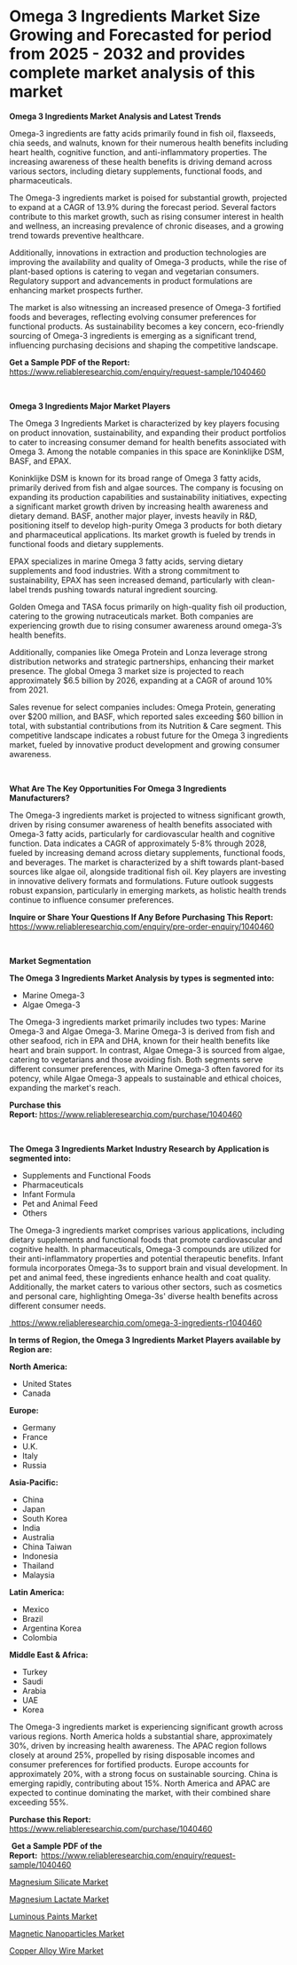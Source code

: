 <p><h1>Omega 3 Ingredients Market Size Growing and Forecasted for period from 2025 - 2032 and provides complete market analysis of this market</h1></p><p><strong>Omega 3 Ingredients Market Analysis and Latest Trends</strong></p>
<p><p>Omega-3 ingredients are fatty acids primarily found in fish oil, flaxseeds, chia seeds, and walnuts, known for their numerous health benefits including heart health, cognitive function, and anti-inflammatory properties. The increasing awareness of these health benefits is driving demand across various sectors, including dietary supplements, functional foods, and pharmaceuticals.</p><p>The Omega-3 ingredients market is poised for substantial growth, projected to expand at a CAGR of 13.9% during the forecast period. Several factors contribute to this market growth, such as rising consumer interest in health and wellness, an increasing prevalence of chronic diseases, and a growing trend towards preventive healthcare. </p><p>Additionally, innovations in extraction and production technologies are improving the availability and quality of Omega-3 products, while the rise of plant-based options is catering to vegan and vegetarian consumers. Regulatory support and advancements in product formulations are enhancing market prospects further. </p><p>The market is also witnessing an increased presence of Omega-3 fortified foods and beverages, reflecting evolving consumer preferences for functional products. As sustainability becomes a key concern, eco-friendly sourcing of Omega-3 ingredients is emerging as a significant trend, influencing purchasing decisions and shaping the competitive landscape.</p></p>
<p><strong>Get a Sample PDF of the Report:&nbsp;</strong> <a href="https://www.reliableresearchiq.com/enquiry/request-sample/1040460?utm_campaign=1137&utm_medium=2&utm_source=Github&utm_content=ia&utm_term=31032025&utm_id=omega-3-ingredients">https://www.reliableresearchiq.com/enquiry/request-sample/1040460</a></p>
<p>&nbsp;</p>
<p><strong>Omega 3 Ingredients Major Market Players</strong></p>
<p><p>The Omega 3 Ingredients Market is characterized by key players focusing on product innovation, sustainability, and expanding their product portfolios to cater to increasing consumer demand for health benefits associated with Omega 3. Among the notable companies in this space are Koninklijke DSM, BASF, and EPAX.</p><p>Koninklijke DSM is known for its broad range of Omega 3 fatty acids, primarily derived from fish and algae sources. The company is focusing on expanding its production capabilities and sustainability initiatives, expecting a significant market growth driven by increasing health awareness and dietary demand. BASF, another major player, invests heavily in R&D, positioning itself to develop high-purity Omega 3 products for both dietary and pharmaceutical applications. Its market growth is fueled by trends in functional foods and dietary supplements.</p><p>EPAX specializes in marine Omega 3 fatty acids, serving dietary supplements and food industries. With a strong commitment to sustainability, EPAX has seen increased demand, particularly with clean-label trends pushing towards natural ingredient sourcing.</p><p>Golden Omega and TASA focus primarily on high-quality fish oil production, catering to the growing nutraceuticals market. Both companies are experiencing growth due to rising consumer awareness around omega-3’s health benefits.</p><p>Additionally, companies like Omega Protein and Lonza leverage strong distribution networks and strategic partnerships, enhancing their market presence. The global Omega 3 market size is projected to reach approximately $6.5 billion by 2026, expanding at a CAGR of around 10% from 2021.</p><p>Sales revenue for select companies includes: Omega Protein, generating over $200 million, and BASF, which reported sales exceeding $60 billion in total, with substantial contributions from its Nutrition & Care segment. This competitive landscape indicates a robust future for the Omega 3 ingredients market, fueled by innovative product development and growing consumer awareness.</p></p>
<p>&nbsp;</p>
<p><strong>What Are The Key Opportunities For Omega 3 Ingredients Manufacturers?</strong></p>
<p><p>The Omega-3 ingredients market is projected to witness significant growth, driven by rising consumer awareness of health benefits associated with Omega-3 fatty acids, particularly for cardiovascular health and cognitive function. Data indicates a CAGR of approximately 5-8% through 2028, fueled by increasing demand across dietary supplements, functional foods, and beverages. The market is characterized by a shift towards plant-based sources like algae oil, alongside traditional fish oil. Key players are investing in innovative delivery formats and formulations. Future outlook suggests robust expansion, particularly in emerging markets, as holistic health trends continue to influence consumer preferences.</p></p>
<p><strong>Inquire or Share Your Questions If Any Before Purchasing This Report:</strong> <a href="https://www.reliableresearchiq.com/enquiry/pre-order-enquiry/1040460?utm_campaign=1137&utm_medium=2&utm_source=Github&utm_content=ia&utm_term=31032025&utm_id=omega-3-ingredients">https://www.reliableresearchiq.com/enquiry/pre-order-enquiry/1040460</a></p>
<p>&nbsp;</p>
<p><strong>Market Segmentation</strong></p>
<p><strong>The Omega 3 Ingredients Market Analysis by types is segmented into:</strong></p>
<p><ul><li>Marine Omega-3</li><li>Algae Omega-3</li></ul></p>
<p><p>The Omega-3 ingredients market primarily includes two types: Marine Omega-3 and Algae Omega-3. Marine Omega-3 is derived from fish and other seafood, rich in EPA and DHA, known for their health benefits like heart and brain support. In contrast, Algae Omega-3 is sourced from algae, catering to vegetarians and those avoiding fish. Both segments serve different consumer preferences, with Marine Omega-3 often favored for its potency, while Algae Omega-3 appeals to sustainable and ethical choices, expanding the market's reach.</p></p>
<p><strong>Purchase this Report:&nbsp;</strong><a href="https://www.reliableresearchiq.com/purchase/1040460?utm_campaign=1137&utm_medium=2&utm_source=Github&utm_content=ia&utm_term=31032025&utm_id=omega-3-ingredients">https://www.reliableresearchiq.com/purchase/1040460</a></p>
<p>&nbsp;</p>
<p><strong>The Omega 3 Ingredients Market Industry Research by Application is segmented into:</strong></p>
<p><ul><li>Supplements and Functional Foods</li><li>Pharmaceuticals</li><li>Infant Formula</li><li>Pet and Animal Feed</li><li>Others</li></ul></p>
<p><p>The Omega-3 ingredients market comprises various applications, including dietary supplements and functional foods that promote cardiovascular and cognitive health. In pharmaceuticals, Omega-3 compounds are utilized for their anti-inflammatory properties and potential therapeutic benefits. Infant formula incorporates Omega-3s to support brain and visual development. In pet and animal feed, these ingredients enhance health and coat quality. Additionally, the market caters to various other sectors, such as cosmetics and personal care, highlighting Omega-3s' diverse health benefits across different consumer needs.</p></p>
<p><a href="https://www.reliableresearchiq.com/omega-3-ingredients-r1040460?utm_campaign=1137&utm_medium=2&utm_source=Github&utm_content=ia&utm_term=31032025&utm_id=omega-3-ingredients">&nbsp;https://www.reliableresearchiq.com/omega-3-ingredients-r1040460</a></p>
<p><strong>In terms of Region, the Omega 3 Ingredients Market Players available by Region are:</strong></p>
<p>
    <p> <strong> North America: </strong>
        <ul>
            <li>United States</li>
            <li>Canada</li>
        </ul>
        </p> 
    <p> <strong> Europe: </strong>
        <ul>
            <li>Germany</li>
            <li>France</li>
            <li>U.K.</li>
            <li>Italy</li>
            <li>Russia</li>
        </ul>
        </p> 
    <p> <strong> Asia-Pacific: </strong>
        <ul>
            <li>China</li>
            <li>Japan</li>
            <li>South Korea</li>
            <li>India</li>
            <li>Australia</li>
            <li>China Taiwan</li>
            <li>Indonesia</li>
            <li>Thailand</li>
            <li>Malaysia</li>
        </ul>
        </p> 
    <p> <strong> Latin America: </strong>
        <ul>
            <li>Mexico</li>
            <li>Brazil</li>
            <li>Argentina Korea</li>
            <li>Colombia</li>
        </ul>
        </p> 
    <p> <strong> Middle East & Africa: </strong>
        <ul>
            <li>Turkey</li>
            <li>Saudi</li>
            <li>Arabia</li>
            <li>UAE</li>
            <li>Korea</li>
        </ul>
    </p>
    </p>
<p><p>The Omega-3 ingredients market is experiencing significant growth across various regions. North America holds a substantial share, approximately 30%, driven by increasing health awareness. The APAC region follows closely at around 25%, propelled by rising disposable incomes and consumer preferences for fortified products. Europe accounts for approximately 20%, with a strong focus on sustainable sourcing. China is emerging rapidly, contributing about 15%. North America and APAC are expected to continue dominating the market, with their combined share exceeding 55%.</p></p>
<p><strong>Purchase this Report: </strong><a href="https://www.reliableresearchiq.com/purchase/1040460?utm_campaign=1137&utm_medium=2&utm_source=Github&utm_content=ia&utm_term=31032025&utm_id=omega-3-ingredients">https://www.reliableresearchiq.com/purchase/1040460</a></p>
<p>&nbsp;<strong>Get a Sample PDF of the Report:&nbsp;&nbsp;</strong><a href="https://www.reliableresearchiq.com/enquiry/request-sample/1040460?utm_campaign=1137&utm_medium=2&utm_source=Github&utm_content=ia&utm_term=31032025&utm_id=omega-3-ingredients">https://www.reliableresearchiq.com/enquiry/request-sample/1040460</a></p>
<p><strong></strong></p>
<p><p><a href="https://github.com/omemaeuseda/Market-Research-Report-List-1/blob/main/magnesium-silicate-market.md?utm_campaign=1137&utm_medium=2&utm_source=Github&utm_content=ia&utm_term=31032025&utm_id=omega-3-ingredients">Magnesium Silicate Market</a></p><p><a href="https://github.com/doganaqev/Market-Research-Report-List-1/blob/main/magnesium-lactate-market.md?utm_campaign=1137&utm_medium=2&utm_source=Github&utm_content=ia&utm_term=31032025&utm_id=omega-3-ingredients">Magnesium Lactate Market</a></p><p><a href="https://github.com/navodfetiya/Market-Research-Report-List-1/blob/main/luminous-paints-market.md?utm_campaign=1137&utm_medium=2&utm_source=Github&utm_content=ia&utm_term=31032025&utm_id=omega-3-ingredients">Luminous Paints Market</a></p><p><a href="https://github.com/yenagmah/Market-Research-Report-List-1/blob/main/magnetic-nanoparticles-market.md?utm_campaign=1137&utm_medium=2&utm_source=Github&utm_content=ia&utm_term=31032025&utm_id=omega-3-ingredients">Magnetic Nanoparticles Market</a></p><p><a href="https://github.com/cevzarvargem/Market-Research-Report-List-1/blob/main/copper-alloy-wire-market.md?utm_campaign=1137&utm_medium=2&utm_source=Github&utm_content=ia&utm_term=31032025&utm_id=omega-3-ingredients">Copper Alloy Wire Market</a></p></p>